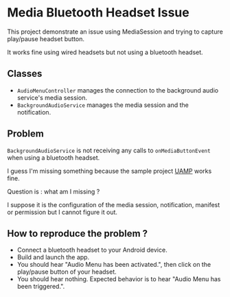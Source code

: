 # Media Bluetooth Headset Issue

This project demonstrate an issue using MediaSession and trying to capture play/pause headset button.

It works fine using wired headsets but not using a bluetooth headset.

## Classes

- `AudioMenuController` manages the connection to the background audio service's media session.
- `BackgroundAudioService` manages the media session and the notification.

## Problem

`BackgroundAudioService` is not receiving any calls to `onMediaButtonEvent` when using a bluetooth headset.

I guess I'm missing something because the sample project [UAMP](https://github.com/android/uamp) works fine.

Question is : what am I missing ?

I suppose it is the configuration of the media session, notification, manifest or permission but I cannot figure it out.

## How to reproduce the problem ?

- Connect a bluetooth headset to your Android device.
- Build and launch the app.
- You should hear "Audio Menu has been activated.", then click on the play/pause button of your headset.
- You should hear nothing. Expected behavior is to hear "Audio Menu has been triggered.".

